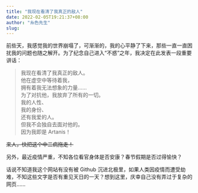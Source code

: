 ```yaml
---
title: "我现在看清了我真正的敌人"
date: 2022-02-05T19:21:37+08:00
author: "糸色先生"
slug: 
---
```


前些天，我感觉我的世界崩塌了，可渐渐的，我的心平静了下来，那些一直一直困扰我的问题也随之解开。为了纪念自己进入“不惑”之年，我决定在此发表一段重要讲话：

> 我现在看清了我真正的敌人。  
他在虚空中等待着我，  
拥有着我无法想象的力量……  
为了对抗他，我放弃了所有的一切。  
我的人性、  
我的身份、  
还有我爱的人。  
但我不会独自去面对他的。  
因为我即是 Artanis！

~~来人，快把这个中二病拖走！~~

另外，最近疫情严重，不知各位看官身体是否安康？春节假期是否过得愉快？

话说不知道我这个网站有没有被 Github 沉进北极里，如果人类因疫情而遭受劫难，不知这些文字是否有重见天日的一天？想到这里，庆幸自己没有弄过于复杂的网页……